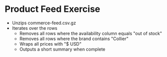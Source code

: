 # Product Feed Exercise

- Unzips commerce-feed.csv.gz
- Iterates over the rows
  - Removes all rows where the availability column equals "out of stock"
  - Removes all rows where the brand contains "Collier"
  - Wraps all prices with "$ USD"
  - Outputs a short summary when complete